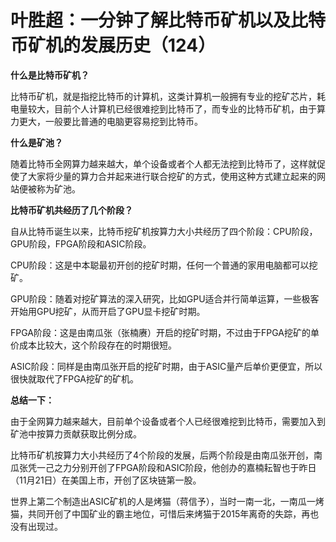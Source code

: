 
# 叶胜超：一分钟了解比特币矿机以及比特币矿机的发展历史（124）

**什么是比特币矿机？**





比特币矿机，就是指挖比特币的计算机，这类计算机一般拥有专业的挖矿芯片，耗电量较大，目前个人计算机已经很难挖到比特币了，而专业的比特币矿机，由于算力更大，一般要比普通的电脑更容易挖到比特币。





**什么是矿池？**





随着比特币全网算力越来越大，单个设备或者个人都无法挖到比特币了，这样就促使了大家将少量的算力合并起来进行联合挖矿的方式，使用这种方式建立起来的网站便被称为矿池。





**比特币矿机共经历了几个阶段？**





自从比特币诞生以来，比特币挖矿机按算力大小共经历了四个阶段：CPU阶段，GPU阶段，FPGA阶段和ASIC阶段。





CPU阶段：这是中本聪最初开创的挖矿时期，任何一个普通的家用电脑都可以挖矿。





GPU阶段：随着对挖矿算法的深入研究，比如GPU适合并行简单运算，一些极客开始用GPU挖矿，从而开启了GPU显卡挖矿时期。





FPGA阶段：这是由南瓜张（张楠赓）开启的挖矿时期，不过由于FPGA挖矿的单价成本比较大，这个阶段存在的时期很短。





ASIC阶段：同样是由南瓜张开启的挖矿时期，由于ASIC量产后单价更便宜，所以很快就取代了FPGA挖矿的矿机。







**总结一下：**





由于全网算力越来越大，目前单个设备或者个人已经很难挖到比特币，需要加入到矿池中按算力贡献获取比例分成。





比特币矿机按算力大小共经历了4个阶段的发展，后两个阶段是由南瓜张开创，南瓜张凭一己之力分别开创了FPGA阶段和ASIC阶段，他创办的嘉楠耘智也于昨日（11月21日）在美国上市，开创了区块链第一股。



世界上第二个制造出ASIC矿机的人是烤猫（蒋信予），当时一南一北，一南瓜一烤猫，共同开创了中国矿业的霸主地位，可惜后来烤猫于2015年离奇的失踪，再也没有出现过。
